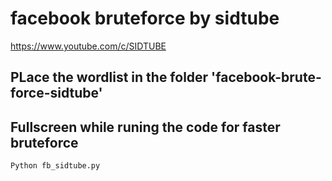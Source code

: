 # facebook bruteforce by sidtube
https://www.youtube.com/c/SIDTUBE
## PLace the wordlist in the folder 'facebook-brute-force-sidtube'
## Fullscreen while runing the code for faster bruteforce

```
Python fb_sidtube.py

```
